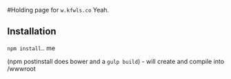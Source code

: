 #Holding page for `w.kfwls.co`
Yeah.


Installation
----
`npm install`.. me

(npm postinstall does bower and a `gulp build`) - will create and compile into /wwwroot
